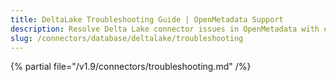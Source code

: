 ```yaml
---
title: DeltaLake Troubleshooting Guide | OpenMetadata Support
description: Resolve Delta Lake connector issues in OpenMetadata with expert troubleshooting guides, common error fixes, and step-by-step solutions for seamless integration.
slug: /connectors/database/deltalake/troubleshooting
---
```


{% partial file="/v1.9/connectors/troubleshooting.md" /%}
